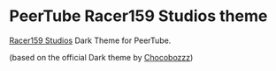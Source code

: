 # PeerTube Racer159 Studios theme

[Racer159 Studios](https://studios.racer159.com/) Dark Theme for PeerTube.

(based on the official Dark theme by [Chocobozzz](https://framagit.org/chocobozzz))